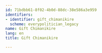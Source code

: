 ```yaml
---
id: 71bdbb61-8f02-4b0d-88dc-38e586a3e959
identifiers:
- identifier: gift_chimanikire
  scheme: everypolitician_legacy
name: Gift Chimanikire
lang: en
title: Gift Chimanikire

---
```


